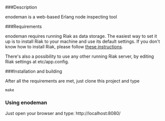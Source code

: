 ###Description

enodeman is a web-based Erlang node inspecting tool


###Requirements

enodeman requires running Riak as data storage. The easiest way to set it up is to install Riak to your machine and use its default settings.
If you don't know how to install Riak, please follow [these instructions](http://wiki.basho.com/Installation-and-Setup.html).

There's also a possibility to use any other running Riak server, by editing Riak settings at etc/app.config.


###Installation and building

After all the requirements are met, just clone this project and type

    make


### Using enodeman

Just open your browser and type:
    http://localhost:8080/
